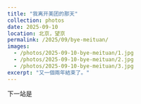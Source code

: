 ```yaml
---
title: "我离开美团的那天"
collection: photos
date: 2025-09-10
location: 北京，望京
permalink: /2025/09/bye-meituan/
images:
  - /photos/2025-09-10-bye-meituan/1.jpg
  - /photos/2025-09-10-bye-meituan/2.jpg
  - /photos/2025-09-10-bye-meituan/3.jpg
excerpt: "又一個兩年結束了。"
---
```


下一站是
